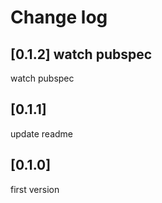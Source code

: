 # Change log

## [0.1.2] watch pubspec

watch pubspec

## [0.1.1]

update readme

## [0.1.0]

first version
